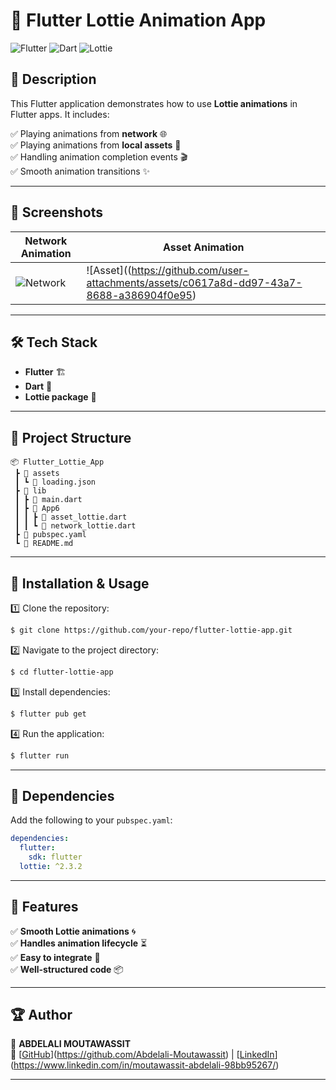 # 🚀 Flutter Lottie Animation App

![Flutter](https://img.shields.io/badge/Flutter-Framework-blue?style=for-the-badge&logo=flutter)
![Dart](https://img.shields.io/badge/Dart-Language-blue?style=for-the-badge&logo=dart)
![Lottie](https://img.shields.io/badge/Lottie-Animations-orange?style=for-the-badge&logo=lottie)

## 📌 Description

This Flutter application demonstrates how to use **Lottie animations** in Flutter apps. It includes:

✅ Playing animations from **network** 🌐  
✅ Playing animations from **local assets** 📂  
✅ Handling animation completion events 🎬  
✅ Smooth animation transitions ✨

---

## 📸 Screenshots

| Network Animation | Asset Animation |
|------------------|----------------|
| ![Network](https://github.com/user-attachments/assets/0dc71c33-7bc1-485f-8419-5dfa25ec1a0b) | ![Asset]((https://github.com/user-attachments/assets/c0617a8d-dd97-43a7-8688-a386904f0e95) |

---

## 🛠️ Tech Stack

- **Flutter** 🏗️  
- **Dart** 🚀  
- **Lottie package** 🎨  

---

## 📂 Project Structure

```
📦 Flutter_Lottie_App
 ┣ 📂 assets
 ┃ ┗ 📜 loading.json
 ┣ 📂 lib
 ┃ ┣ 📜 main.dart
 ┃ ┣ 📂 App6
 ┃ ┃ ┣ 📜 asset_lottie.dart
 ┃ ┃ ┗ 📜 network_lottie.dart
 ┣ 📜 pubspec.yaml
 ┗ 📜 README.md
```

---

## 🔧 Installation & Usage

1️⃣ Clone the repository:
```sh
$ git clone https://github.com/your-repo/flutter-lottie-app.git
```

2️⃣ Navigate to the project directory:
```sh
$ cd flutter-lottie-app
```

3️⃣ Install dependencies:
```sh
$ flutter pub get
```

4️⃣ Run the application:
```sh
$ flutter run
```

---

## 📜 Dependencies

Add the following to your `pubspec.yaml`:
```yaml
dependencies:
  flutter:
    sdk: flutter
  lottie: ^2.3.2
```

---

## 📌 Features

✅ **Smooth Lottie animations** 🌀  
✅ **Handles animation lifecycle** ⏳  
✅ **Easy to integrate** 🔗  
✅ **Well-structured code** 📦  

---

## 🏆 Author
👤 **ABDELALI MOUTAWASSIT**  
🔗 [[GitHub](https://github.com/yourprofile)](https://github.com/Abdelali-Moutawassit) | [[LinkedIn](https://linkedin.com/in/yourprofile)](https://www.linkedin.com/in/moutawassit-abdelali-98bb95267/)

---


